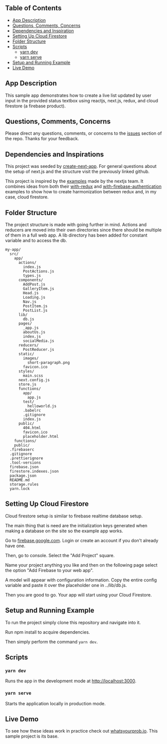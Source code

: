 ## Table of Contents

- [App Description](#app-description)
- [Questions, Comments, Concerns](#questions-feedback)
- [Dependencies and Inspiration](#dependencies-and-inspiration)
- [Setting Up Cloud Firestore](#setting-up-cloud-firestore)
- [Folder Structure](#folder-structure)
- [Scripts](#scripts)
  - [yarn dev](#yarn-dev)
  - [yarn serve](#yarn-serve)
- [Setup and Running Example](#running-example)
- [Live Demo](#live-demo)

## App Description

This sample app demonstrates how to create a live list updated by user input in the provided status textbox using reactjs, next.js, redux, and cloud firestore (a firebase product).

## Questions, Comments, Concerns

Please direct any questions, comments, or concerns to the [issues](https://github.com/NickDelfino/nextjs-with-redux-and-cloud-firestore/issues) section of the repo. Thanks for your feedback.

## Dependencies and Inspirations

This project was seeded by [create-next-app](https://github.com/segmentio/create-next-app). For general questions about the setup of next.js and the structure visit the previously linked github.

This project is inspired by the [examples](https://github.com/zeit/next.js/tree/master/examples) made by the nextjs team. 
It combines ideas from both their [with-redux](https://github.com/zeit/next.js/tree/master/examples/with-redux) 
and [with-firebase-authentication](https://github.com/zeit/next.js/tree/master/examples/with-firebase-authentication) examples
to show how to create harmonization between redux and, in my case, cloud firestore. 

## Folder Structure

The project structure is made with going further in mind. Actions and reducers are moved
into their own directories since there should be multiple of them in a full web app. A lib
directory has been added for constant variable and to access the db.
 

```
my-app/
  src/
    app/
      actions/
        index.js
        PostActions.js
        types.js
      components/
        AddPost.js
        GalleryItem.js
        Head.js
        Loading.js
        Nav.js
        PostItem.js
        PostList.js
      lib/
        db.js
      pages/
        _app.js
        aboutUs.js
        index.js
        socialMedia.js
      reducers/
        PostReducer.js
      static/
        images/
          short-paragraph.png
        favicon.ico
      styles/
        main.scss
      next.config.js
      store.js
      functions/
        app/
          app.js
        test/
          helloworld.js
        .babelrc
        .gitignore
        index.js
      public/
        404.html
        favicon.ico
        placeholder.html
    functions/
    public/
  .firebaserc
  .gitignore
  .prettierignore
  .tool-versions
  firebase.json
  firestore.indexes.json
  package.json
  README.md
  storage.rules
  yarn.lock
```

## Setting Up Cloud Firestore

Cloud firestore setup is similar to firebase realtime database setup. 

The main thing that is need are the initialization keys generated when making a database
on the site so the example app works. 

Go to [firebase.google.com](https://firebase.google.com/). Login or create an account if
you don't already have one. 

Then, go to console. Select the "Add Project" square. 

Name your project anything you like and then on the following page select the option
"Add Firebase to your web app". 

A model will appear with configuration information. Copy the entire config variable and 
paste it over the placeholder one in ../lib/db.js. 

Then you are good to go. Your app will start using your Cloud Firestore.

## Setup and Running Example

To run the project simply clone this repository and navigate into it. 

Run npm install to acquire dependencies. 

Then simply perform the command `yarn dev`.

## Scripts

### `yarn dev`

Runs the app in the development mode at [http://localhost:3000](http://localhost:3000).

### `yarn serve`

Starts the application locally in production mode. 

## Live Demo

To see how these ideas work in practice check out [whatsyourprob.io](http://whatsyourprob.io). 
This sample project is its base.  

